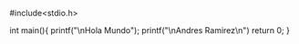 #include<stdio.h>

int main(){
  printf("\nHola Mundo");
  printf("\nAndres Ramirez\n")
  return 0;
}
